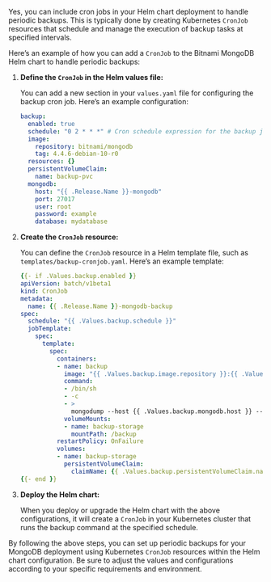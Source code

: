 Yes, you can include cron jobs in your Helm chart deployment to handle periodic backups. This is typically done by creating Kubernetes `CronJob` resources that schedule and manage the execution of backup tasks at specified intervals.

Here’s an example of how you can add a `CronJob` to the Bitnami MongoDB Helm chart to handle periodic backups:

1. **Define the `CronJob` in the Helm values file:**
   
   You can add a new section in your `values.yaml` file for configuring the backup cron job. Here’s an example configuration:

   ```yaml
   backup:
     enabled: true
     schedule: "0 2 * * *" # Cron schedule expression for the backup job
     image:
       repository: bitnami/mongodb
       tag: 4.4.6-debian-10-r0
     resources: {}
     persistentVolumeClaim:
       name: backup-pvc
     mongodb:
       host: "{{ .Release.Name }}-mongodb"
       port: 27017
       user: root
       password: example
       database: mydatabase
   ```

2. **Create the `CronJob` resource:**

   You can define the `CronJob` resource in a Helm template file, such as `templates/backup-cronjob.yaml`. Here’s an example template:

   ```yaml
   {{- if .Values.backup.enabled }}
   apiVersion: batch/v1beta1
   kind: CronJob
   metadata:
     name: {{ .Release.Name }}-mongodb-backup
   spec:
     schedule: "{{ .Values.backup.schedule }}"
     jobTemplate:
       spec:
         template:
           spec:
             containers:
             - name: backup
               image: "{{ .Values.backup.image.repository }}:{{ .Values.backup.image.tag }}"
               command:
               - /bin/sh
               - -c
               - >
                 mongodump --host {{ .Values.backup.mongodb.host }} --port {{ .Values.backup.mongodb.port }} --username {{ .Values.backup.mongodb.user }} --password {{ .Values.backup.mongodb.password }} --db {{ .Values.backup.mongodb.database }} --out /backup/$(date +\%F)
               volumeMounts:
               - name: backup-storage
                 mountPath: /backup
             restartPolicy: OnFailure
             volumes:
             - name: backup-storage
               persistentVolumeClaim:
                 claimName: {{ .Values.backup.persistentVolumeClaim.name }}
   {{- end }}
   ```

3. **Deploy the Helm chart:**

   When you deploy or upgrade the Helm chart with the above configurations, it will create a `CronJob` in your Kubernetes cluster that runs the backup command at the specified schedule.

By following the above steps, you can set up periodic backups for your MongoDB deployment using Kubernetes `CronJob` resources within the Helm chart configuration. Be sure to adjust the values and configurations according to your specific requirements and environment.
